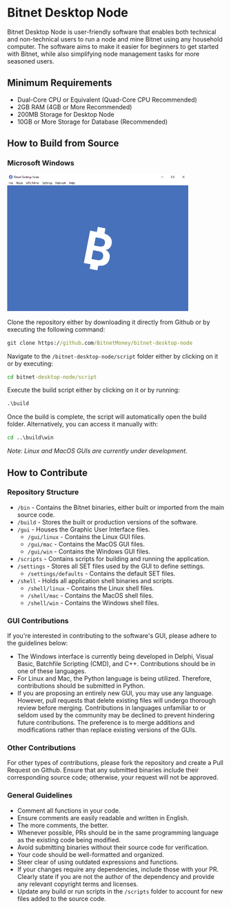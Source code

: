 # Bitnet Desktop Node

Bitnet Desktop Node is user-friendly software that enables both technical and non-technical users to run a node and mine Bitnet using any household computer. The software aims to make it easier for beginners to get started with Bitnet, while also simplifying node management tasks for more seasoned users.

## Minimum Requirements

- Dual-Core CPU or Equivalent (Quad-Core CPU Recommended)
- 2GB RAM (4GB or More Recommended)
- 200MB Storage for Desktop Node
- 10GB or More Storage for Database (Recommended)

## How to Build from Source

### Microsoft Windows

[<img alt="win64" width="420px" src="/img/desktop-node-win64.png" />](https://github.com/BitnetMoney/bitnet-desktop-node/blob/a26ee3fb6fe728f2c95a24707121bdfd8295e479/img/desktop-node-win64.png)

Clone the repository either by downloading it directly from Github or by executing the following command:

```cmd
git clone https://github.com/BitnetMoney/bitnet-desktop-node
```

Navigate to the `/bitnet-desktop-node/script` folder either by clicking on it or by executing:

```cmd
cd bitnet-desktop-node/script
```

Execute the build script either by clicking on it or by running:

```cmd
.\build
```

Once the build is complete, the script will automatically open the build folder. Alternatively, you can access it manually with:

```cmd
cd ..\build\win
```

*Note: Linux and MacOS GUIs are currently under development.*

## How to Contribute

### Repository Structure

- `/bin` - Contains the Bitnet binaries, either built or imported from the main source code.
- `/build` - Stores the built or production versions of the software.
- `/gui` - Houses the Graphic User Interface files.
    - `/gui/linux` - Contains the Linux GUI files.
    - `/gui/mac` - Contains the MacOS GUI files.
    - `/gui/win` - Contains the Windows GUI files.
- `/scripts` - Contains scripts for building and running the application.
- `/settings` - Stores all SET files used by the GUI to define settings.
    - `/settings/defaults` - Contains the default SET files.
- `/shell` - Holds all application shell binaries and scripts.
    - `/shell/linux` - Contains the Linux shell files.
    - `/shell/mac` - Contains the MacOS shell files.
    - `/shell/win` - Contains the Windows shell files.

### GUI Contributions

If you're interested in contributing to the software's GUI, please adhere to the guidelines below:

- The Windows interface is currently being developed in Delphi, Visual Basic, Batchfile Scripting (CMD), and C++. Contributions should be in one of these languages.
- For Linux and Mac, the Python language is being utilized. Therefore, contributions should be submitted in Python.
- If you are proposing an entirely new GUI, you may use any language. However, pull requests that delete existing files will undergo thorough review before merging. Contributions in languages unfamiliar to or seldom used by the community may be declined to prevent hindering future contributions. The preference is to merge additions and modifications rather than replace existing versions of the GUIs.

### Other Contributions

For other types of contributions, please fork the repository and create a Pull Request on Github. Ensure that any submitted binaries include their corresponding source code; otherwise, your request will not be approved.

### General Guidelines

- Comment all functions in your code.
- Ensure comments are easily readable and written in English.
- The more comments, the better.
- Whenever possible, PRs should be in the same programming language as the existing code being modified.
- Avoid submitting binaries without their source code for verification.
- Your code should be well-formatted and organized.
- Steer clear of using outdated expressions and functions.
- If your changes require any dependencies, include those with your PR. Clearly state if you are not the author of the dependency and provide any relevant copyright terms and licenses.
- Update any build or run scripts in the `/scripts` folder to account for new files added to the source code.
